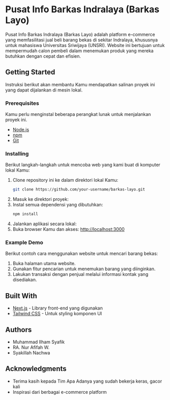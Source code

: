 # Pusat Info Barkas Indralaya (Barkas Layo)

Pusat Info Barkas Indralaya (Barkas Layo) adalah platform e-commerce yang memfasilitasi jual beli barang bekas di sekitar Indralaya, khususnya untuk mahasiswa Universitas Sriwijaya (UNSRI). Website ini bertujuan untuk mempermudah calon pembeli dalam menemukan produk yang mereka butuhkan dengan cepat dan efisien.

## Getting Started

Instruksi berikut akan membantu Kamu mendapatkan salinan proyek ini yang dapat dijalankan di mesin lokal.

### Prerequisites

Kamu perlu menginstal beberapa perangkat lunak untuk menjalankan proyek ini.

- [Node.js](https://nodejs.org/)
- [npm](https://www.npmjs.com/)
- [Git](https://git-scm.com/)

### Installing

Berikut langkah-langkah untuk mencoba web yang kami buat di komputer lokal Kamu:

1. Clone repository ini ke dalam direktori lokal Kamu:
   ```bash
   git clone https://github.com/your-username/barkas-layo.git

2. Masuk ke direktori proyek:
3. Instal semua dependensi yang dibutuhkan:
   ```bash
   npm install

4. Jalankan aplikasi secara lokal:
5. Buka browser Kamu dan akses:
   [http://localhost:3000](http://localhost:3000)

### Example Demo

Berikut contoh cara menggunakan website untuk mencari barang bekas:

1. Buka halaman utama website.
2. Gunakan fitur pencarian untuk menemukan barang yang diinginkan.
3. Lakukan transaksi dengan penjual melalui informasi kontak yang disediakan.

## Built With

* [Next.js](https://nextjs.org/) - Library front-end yang digunakan
* [Tailwind CSS](https://tailwindcss.com/) - Untuk styling komponen UI

## Authors

* Muhammad Ilham Syafik 
* RA. Nur Afifah W.
* Syakillah Nachwa

## Acknowledgments

* Terima kasih kepada Tim Apa Adanya yang sudah bekerja keras, gacor kali
* Inspirasi dari berbagai e-commerce platform


